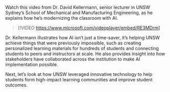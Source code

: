 Watch this video from Dr. David Kellermann, senior lecturer in UNSW Sydney’s School of Mechanical and Manufacturing Engineering, as he explains how he’s modernizing the classroom with AI.

> [!VIDEO https://www.microsoft.com/videoplayer/embed/RE3MDrm]

Dr. Kellermann illustrates how AI isn’t just a time-saver, it’s helping UNSW achieve things that were previously impossible, such as creating personalized learning materials for hundreds of students and connecting students to peers and instructors at scale. He also provides insight into how stakeholders have collaborated across the institution to make AI implementation possible.

Next, let’s look at how UNSW leveraged innovative technology to help students form high-impact learning communities and improve student outcomes.
